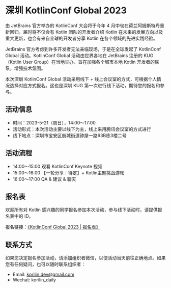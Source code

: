 # 深圳 KotlinConf Global 2023

由 JetBrains 官方举办的 KotlinConf 大会将于今年 4 月中旬在荷兰阿姆斯特丹重新回归。届时将不仅会有 Kotlin 团队的开发者介绍 Kotlin 在未来的发展方向以及重大更新，也会有来自全球的开发者分享 Kotlin 在各个领域的先进实践经验。

JetBrains 官方考虑到许多开发者无法亲临现场，于是在全球发起了 KotlinConf Global 活动。KotlinConf Global 活动由世界各地在 JetBrains 注册的 KUG（Kotlin User Group）在当地举办，旨在加强各个城市本地 Kotlin 开发者的联系，增强技术氛围。

本次深圳 KotlinConf Global 活动采用线下 + 线上会议室的方式，可根据个人情况选择对应方式报名。这也是深圳 KUG 第一次进行线下活动，期待您的报名和参与。

## 活动信息

- 时间：2023-5-21（周日），14:00～17:00
- 活动形式：本次活动主要以线下为主，线上采用腾讯会议室的方式进行
- 线下地点：深圳市宝安区航城街道钟屋一路63B栋3楼二号

## 活动流程

- 14:00～15:00 观看 KotlinConf Keynote 视频
- 15:00～16:00 【一轮分享｜待定】+ Kotlin主题挑战游戏
- 16:00～17:00 QA & 建议 & 聊天

## 报名表

欢迎所有对 Kotlin 感兴趣的同学报名参加本次活动，参与线下活动时，请提供报名表中的 ID。

报名链接：[《KotlinConf Global 2023 | 报名表》](https://shimo.im/forms/2wAlX9Z12Jtag8AP/fill)

## 联系方式

如果您决定报名参加活动，请添加组织者微信，以便活动当天前往正确地点。如果您有任何疑问，也可以随时联系组织者：
- Email: korilin.dev@gmail.com
- Wechat: korilin_daily
